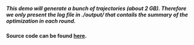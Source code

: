 ##### This demo will generate a bunch of trajectories (about 2 GB). Therefore we only present the log file in ./output/ that contails the summary of the optimization in each round.
**Source code can be found [here](../../CG_protein_parameterization/opt_nscal.pl).**
